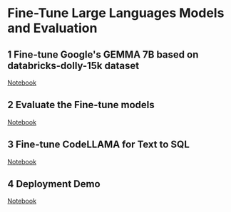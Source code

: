 # Fine-Tune Large Languages Models and Evaluation
##  1 Fine-tune Google's GEMMA 7B based on databricks-dolly-15k dataset 
[Notebook](https://github.com/Pyligent/finetune-LLM/blob/main/Gemma7B_Fine_Tuning.ipynb)

## 2 Evaluate the Fine-tune models

[Notebook](https://github.com/Pyligent/finetune-LLM/blob/main/Evaluation.ipynb)

## 3 Fine-tune CodeLLAMA for Text to SQL 

[Notebook]()

##  4 Deployment Demo

[Notebook]()
